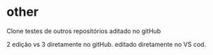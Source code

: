 # other
 Clone testes de outros repositórios
aditado no gitHub


2 edição vs
3 diretamente no gitHub.
editado diretamente no VS cod.
